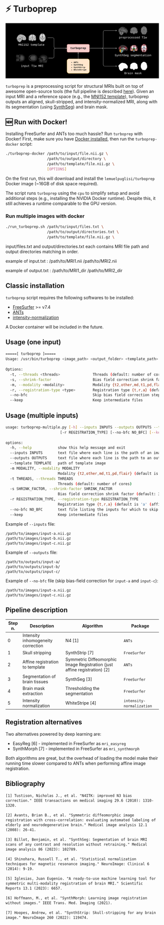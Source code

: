 # ⚡ Turboprep
![pipeline](docs/turboprep.png)

`turboprep` is a preprocessing script for structural MRIs built on top of awesome open-source tools (the full pipeline is described [here](#pipeline-description)). Given an input MRI and a reference space (e.g., the [MNI152 template](https://github.com/Washington-University/HCPpipelines/blob/master/global/templates/MNI152_T1_1mm_brain.nii.gz)), turboprep outputs an aligned, skull-stripped, and intensity-normalized MRI, along with its segmentation (using [SynthSeg](https://surfer.nmr.mgh.harvard.edu/fswiki/SynthSeg)) and brain mask. 



## 🆕 Run with Docker!

Installing FreeSurfer and ANTs too much hassle? Run `turboprep` with Docker! First, make sure you have [Docker installed](https://docs.docker.com/engine/install/), then run the `turboprep-docker` script:

```bash
./turboprep-docker /path/to/input/file.nii.gz \
                   /path/to/output/directory \
                   /path/to/template/file.nii.gz \
                   [OPTIONS]
```

On the first run, this will download and install the `lemuelpuglisi/turboprep` Docker image (~16GB of disk space required). 

The script runs `turboprep` using the `cpu` to simplify setup and avoid additional steps (e.g., installing the NVIDIA Docker runtime). Despite this, it still achieves a runtime comparable to the GPU version.

### Run multiple images with docker

```bash
./run_turboprep.sh /path/to/input/files.txt \
                   /path/to/output/directories.txt \
                   /path/to/template/file.nii.gz \
```

input/files.txt and output/directories.txt each contains MRI file path and output directories matching in order.

example of input.txt :
/path/to/MRI1.nii
/path/to/MRI2.nii

example of output.txt :
/path/to/MRI1_dir
/path/to/MRI2_dir


## Classic installation

`turboprep` script requires the following softwares to be installed:

* [FreeSurfer](https://surfer.nmr.mgh.harvard.edu/fswiki/DownloadAndInstall) >= v7.4
* [ANTs](https://github.com/ANTsX/ANTs)
* [intensity-normalization](https://github.com/jcreinhold/intensity-normalization)

A Docker container will be included in the future. 

## Usage (one input)

```bash
=====[ turboprep ]=====
Usage: /usr/bin/turboprep <image_path> <output_folder> <template_path> [OPTIONS]

Options:
  -t, --threads <threads>               Threads (default: number of cores)
  -s, --shrink-factor                   Bias field correction shrink factor (default: 3), see N4BiasFieldCorrection
  -m, --modality <modality>             Modality {t2,other,md,t1,pd,flair} (default is t1)
  -r, --registration-type <type>        Registration type {t,r,a} (default is 'a' (affine), see antsRegistrationSyNQuick.sh)
  --no-bfc                              Skip bias field correction step
  --keep                                Keep intermediate files

```

## Usage (multiple inputs)

```bash
usage: turboprep-multiple.py [-h] --inputs INPUTS --outputs OUTPUTS --template TEMPLATE [-m MODALITY] [-t THREADS] [-s SHRINK_FACTOR]
                         [-r REGISTRATION_TYPE] [--no-bfc NO_BFC] [--keep]

options:
  -h, --help            show this help message and exit
  --inputs INPUTS       text file where each line is the path of an image to process
  --outputs OUTPUTS     text file where each line is the path to an output
  --template TEMPLATE   path of template image
  -m MODALITY, --modality MODALITY
                        Modality {t2,other,md,t1,pd,flair} (default is t1)
  -t THREADS, --threads THREADS
                        Threads (default: number of cores)
  -s SHRINK_FACTOR, --shrink-factor SHRINK_FACTOR
                        Bias field correction shrink factor (default: 3), see N4BiasFieldCorrection
  -r REGISTRATION_TYPE, --registration-type REGISTRATION_TYPE
                        Registration type {t,r,a} (default is 'a' (affine), see antsRegistrationSyNQuick.sh)
  --no-bfc NO_BFC       text file listing the inputs for which to skip bias field correction
  --keep                Keep intermediate files
```

Example of `--inputs` file:

```
/path/to/images/input-a.nii.gz
/path/to/images/input-b.nii.gz
/path/to/images/input-c.nii.gz
```

Example of `--outputs` file:

```
/path/to/outputs/input-a/
/path/to/outputs/input-b/
/path/to/outputs/input-c/
```

Example of `--no-bfc` file (skip bias-field correction for `input-a` and `input-c`):

```
/path/to/images/input-a.nii.gz
/path/to/images/input-c.nii.gz
```

## Pipeline description

| Step n. | Description                        | Algorithm                                                    | Package                   |
| ------- | ---------------------------------- | ------------------------------------------------------------ | ------------------------- |
| 0       | Intensity inhomogeneity correction | N4 [1]                                                       | `ANTs`                    |
| 1       | Skull stripping                    | SynthStrip [7]                                               | `FreeSurfer`              |
| 2       | Affine registration to template    | Symmetric Diffeomorphic Image Registration (just affine registration) [2] | `ANTs`                    |
| 3       | Segmentation of brain tissues      | SynthSeg [3]                                                 | `FreeSurfer`              |
| 4       | Brain mask extraction              | Thresholding the segmentation                                | `FreeSurfer`              |
| 5       | Intensity normalization            | WhiteStripe [4]                                              | `intensity-normalization` |

## Registration alternatives

Two alternatives powered by deep learning are:

* EasyReg [6] - implemented in FreeSurfer as `mri_easyreg`
* SynthMorph [7] - implemented in FreeSurfer as `mri_synthmorph`

Both algorithms are great, but the overhead of loading the model make their running time slower compared to ANTs when performing affine image registration.

## Bibliography

```
[1] Tustison, Nicholas J., et al. "N4ITK: improved N3 bias correction." IEEE transactions on medical imaging 29.6 (2010): 1310-1320.

[2] Avants, Brian B., et al. "Symmetric diffeomorphic image registration with cross-correlation: evaluating automated labeling of elderly and neurodegenerative brain." Medical image analysis 12.1 (2008): 26-41.

[3] Billot, Benjamin, et al. "SynthSeg: Segmentation of brain MRI scans of any contrast and resolution without retraining." Medical image analysis 86 (2023): 102789.

[4] Shinohara, Russell T., et al. "Statistical normalization techniques for magnetic resonance imaging." NeuroImage: Clinical 6 (2014): 9-19.

[5] Iglesias, Juan Eugenio. "A ready-to-use machine learning tool for symmetric multi-modality registration of brain MRI." Scientific Reports 13.1 (2023): 6657.

[6] Hoffmann, M., et al. "SynthMorph: Learning image registration without images." IEEE Trans. Med. Imaging (2021).

[7] Hoopes, Andrew, et al. "SynthStrip: Skull-stripping for any brain image." NeuroImage 260 (2022): 119474.
```